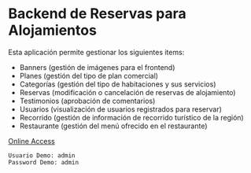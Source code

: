# Backend de Reservas para Alojamientos

Esta aplicación permite gestionar los siguientes items:
- Banners (gestión de imágenes para el frontend)
- Planes (gestión del tipo de plan comercial)
- Categorías (gestión del tipo de habitaciones y sus servicios)
- Reservas (modificación o cancelación de reservas de alojamiento)
- Testimonios (aprobación de comentarios)
- Usuarios (visualización de usuarios registrados para reservar)
- Recorrido (gestión de información de recorrido turístico de la región)
- Restaurante (gestión del menú ofrecido en el restaurante)


[Online Access](http://sd-1254248-h00006.ferozo.net/)

```
Usuario Demo: admin
Password Demo: admin
```